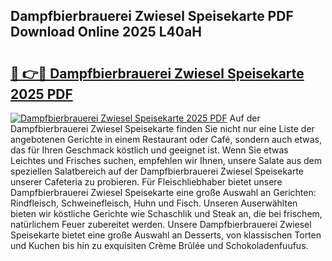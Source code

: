 ## Dampfbierbrauerei Zwiesel Speisekarte PDF Download Online 2025 L40aH

# <h2><a href="http://gc81vfs.nevu.top/?p=Dampfbierbrauerei+Zwiesel+Speisekarte">🔗 👉🔴 Dampfbierbrauerei Zwiesel Speisekarte 2025 PDF</a></h2>

[![Dampfbierbrauerei Zwiesel Speisekarte 2025 PDF](https://i.imgur.com/dBaPXMq.png)](http://gc81vfs.nevu.top/?p=Dampfbierbrauerei+Zwiesel+Speisekarte)
Auf der Dampfbierbrauerei Zwiesel Speisekarte finden Sie nicht nur eine Liste der angebotenen Gerichte in einem Restaurant oder Café, sondern auch etwas, das für Ihren Geschmack köstlich und geeignet ist. Wenn Sie etwas Leichtes und Frisches suchen, empfehlen wir Ihnen, unsere Salate aus dem speziellen Salatbereich auf der Dampfbierbrauerei Zwiesel Speisekarte unserer Cafeteria zu probieren. Für Fleischliebhaber bietet unsere Dampfbierbrauerei Zwiesel Speisekarte eine große Auswahl an Gerichten: Rindfleisch, Schweinefleisch, Huhn und Fisch. Unseren Auserwählten bieten wir köstliche Gerichte wie Schaschlik und Steak an, die bei frischem, natürlichem Feuer zubereitet werden. Unsere Dampfbierbrauerei Zwiesel Speisekarte bietet eine große Auswahl an Desserts, von klassischen Torten und Kuchen bis hin zu exquisiten Crème Brûlée und Schokoladenfuufus.
